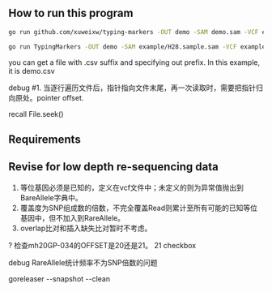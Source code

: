## How to run this program

```bash
go run github.com/xuweixw/typing-markers -OUT demo -SAM demo.sam -VCF example/microhaplotype-markers.vcf -min_freq 0.2

go run TypingMarkers -OUT demo -SAM example/H28.sample.sam -VCF example/microhaplotype-markers.vcf -min_freq 0.2 
```

you can get a file with .csv suffix and specifying out prefix. In this example, it is demo.csv

debug #1. 当逐行遍历文件后，指针指向文件末尾，再一次读取时，需要把指针归向原处。pointer offset.

recall File.seek()

## Requirements

## Revise for low depth re-sequencing data

1. 等位基因必须是已知的，定义在vcf文件中；未定义的则为异常值抛出到BareAllele字典中。
2. 覆盖度为SNP组成数的倍数，不完全覆盖Read则累计至所有可能的已知等位基因中，但不加入到RareAllele。
3. overlap比对和插入缺失比对暂时不考虑。

? 检查mh20GP-034的OFFSET是20还是21。 21 checkbox

debug RareAllele统计频率不为SNP倍数的问题

goreleaser --snapshot --clean
